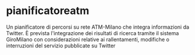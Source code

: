 pianificatoreatm
================

Un pianificatore di percorsi su rete ATM-Milano che integra informazioni da Twitter. È prevista l'integrazione dei risultati di ricerca tramite il sistema GiroMilano con considerazioni relative ai rallentamenti, modifiche o interruzioni del servizio pubblicate su Twitter
